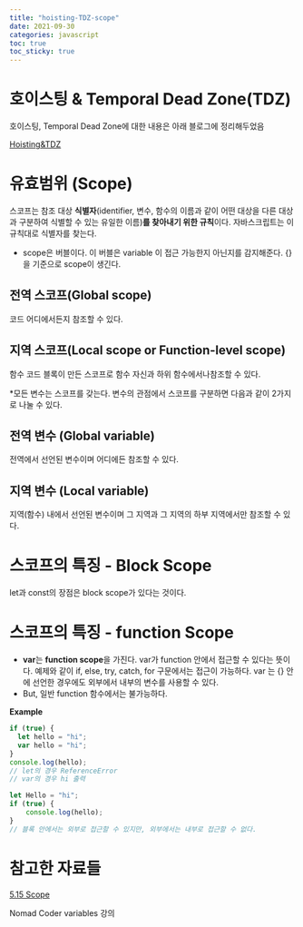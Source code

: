 ```yaml
---
title: "hoisting-TDZ-scope"
date: 2021-09-30
categories: javascript
toc: true
toc_sticky: true
---
```

# 호이스팅 & Temporal Dead Zone(TDZ)

호이스팅, Temporal Dead Zone에 대한 내용은 아래 블로그에 정리해두었음

[Hoisting&TDZ](https://goodniche.tistory.com/11)

# 유효범위 (Scope)

스코프는 참조 대상 **식별자**(identifier, 변수, 함수의 이름과 같이 어떤 대상을 다른 대상과 구분하여 식별할 수 있는 유일한 이름)**를 찾아내기 위한 규칙**이다.  자바스크립트는 이 규칙대로 식별자를 찾는다.

- scope은 버블이다. 이 버블은 variable 이 접근 가능한지 아닌지를 감지해준다. {} 을 기준으로 scope이 생긴다.

## **전역 스코프(Global scope)**

코드 어디에서든지 참조할 수 있다.

## **지역 스코프(Local scope or Function-level scope)**

함수 코드 블록이 만든 스코프로 함수 자신과 하위 함수에서나참조할 수 있다.

*모든 변수는 스코프를 갖는다. 변수의 관점에서 스코프를 구분하면 다음과 같이 2가지로 나눌 수 있다.

## 전역 변수 (Global variable)

전역에서 선언된 변수이며 어디에든 참조할 수 있다.

## 지역 변수 (Local variable)

지역(함수) 내에서 선언된 변수이며 그 지역과 그 지역의 하부 지역에서만 참조할 수 있다.

# 스코프의 특징 - Block Scope

let과 const의 장점은 block scope가 있다는 것이다.

# 스코프의 특징 - function Scope

- **var**는 **function scope**을 가진다. var가  function 안에서 접근할 수 있다는 뜻이다. 예제와 같이 if, else, try, catch, for 구문에서는 접근이 가능하다. var 는 {} 안에 선언한 경우에도 외부에서 내부의 변수를 사용할 수 있다.
- But, 일반 function 함수에서는 불가능하다.

**Example**

```javascript
if (true) {
  let hello = "hi";
  var hello = "hi";
}
console.log(hello);
// let의 경우 ReferenceError
// var의 경우 hi 출력
```

```javascript
let Hello = "hi";
if (true) {
    console.log(hello);
}
// 블록 안에서는 외부로 접근할 수 있지만, 외부에서는 내부로 접근할 수 없다.
```

# 참고한 자료들

[5.15 Scope](https://poiemaweb.com/js-scope)

Nomad Coder variables 강의

